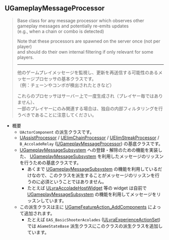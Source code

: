 ## UGameplayMessageProcessor

> Base class for any message processor which observes other gameplay messages and potentially re-emits updates  
> (e.g., when a chain or combo is detected)  
>  
> Note that these processors are spawned on the server once (not per player)  
> and should do their own internal filtering if only relevant for some players.  
> 
> ----
> 他のゲームプレイメッセージを監視し、更新を再送信する可能性のあるメッセージプロセッサの基本クラスです。  
> （例：チェーンやコンボが検出されたときなど）  
>  
> これらのプロセッサはサーバー上で一度生成され（プレイヤー毎ではありません）、  
> 一部のプレイヤーにのみ関連する場合は、独自の内部フィルタリングを行うべきであることに注意してください。   

* 概要
	* `UActorComponent` の派生クラスです。
	* [UAssistProcessor] / [UElimChainProcessor] / [UElimStreakProcessor] / `B_AccoladeRelay` ([UGameplayMessageProcessor]) の基底クラスです。
	* [UGameplayMessageSubsystem] への登録・解除のための機能を実装した、 [UGameplayMessageSubsystem] を利用したメッセージのリッスンを行うための基底クラスです。
		* あくまで [UGameplayMessageSubsystem] の機能を利用しているだけなので、このクラスを派生することがメッセージのリッスンを行うのに必須ということではありません。
		* たとえば [ULyraAccoladeHostWidget] 等の widget は自前で [UGameplayMessageSubsystem] の機能を利用してメッセージをリッスンしています。
	* この派生クラスは主に [UGameFeatureAction_AddComponents] によって追加されます。
		* たとえば `EAS_BasicShooterAcolades` ([ULyraExperienceActionSet]) では `AGameStateBase` 派生クラスにこのクラスの派生クラスを追加しています。



<!--- ページ内のリンク --->

<!--- 自前の画像へのリンク --->

<!--- generated --->
[ULyraExperienceActionSet]: ../../Lyra/Experience/ULyraExperienceActionSet.md#ulyraexperienceactionset
[ULyraAccoladeHostWidget]: ../../Lyra/GameplayMessageAccolade/ULyraAccoladeHostWidget.md#ulyraaccoladehostwidget
[UAssistProcessor]: ../../Lyra/GameplayMessageProcessor/UAssistProcessor.md#uassistprocessor
[UElimChainProcessor]: ../../Lyra/GameplayMessageProcessor/UElimChainProcessor.md#uelimchainprocessor
[UElimStreakProcessor]: ../../Lyra/GameplayMessageProcessor/UElimStreakProcessor.md#uelimstreakprocessor
[UGameplayMessageProcessor]: ../../Lyra/GameplayMessageProcessor/UGameplayMessageProcessor.md#ugameplaymessageprocessor
[UGameplayMessageSubsystem]: ../../Plugin/GameplayMessageSubsystem/UGameplayMessageSubsystem.md#ugameplaymessagesubsystem
[UGameFeatureAction_AddComponents]: ../../UE/GameFeature/UGameFeatureAction_AddComponents.md#ugamefeatureaction_addcomponents
